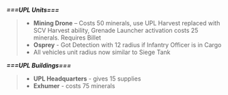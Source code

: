 **_===UPL Units===_** 
> - **Mining Drone** – Costs 50 minerals, use UPL Harvest replaced with SCV Harvest ability, Grenade Launcher activation costs 25 minerals. Requires Billet
> - **Osprey** - Got Detection with 12 radius if Infantry Officer is in Cargo
> - All vehicles unit radius now similar to Siege Tank

**_===UPL Buildings===_** 
> - **UPL Headquarters** - gives 15 supplies
> - **Exhumer** - costs 75 minerals